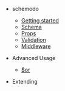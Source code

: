 - schemodo

    - [Getting started](/)
    - [Schema](schema.md)
    - [Props](props.md)
    - [Validation](validation.md)
    - [Middleware](middleware.md)

- Advanced Usage

    - [$or](or.md)

- Extending